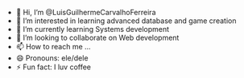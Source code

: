 - 👋 Hi, I’m @LuisGuilhermeCarvalhoFerreira
- 👀 I’m interested in learning advanced database and game creation
- 🌱 I’m currently learning Systems development
- 💞️ I’m looking to collaborate on Web development
- 📫 How to reach me ...
- 😄 Pronouns: ele/dele 
- ⚡ Fun fact: I luv coffee

<!---
LuisGuilhermeCarvalhoFerreira/LuisGuilhermeCarvalhoFerreira is a ✨ special ✨ repository because its `README.md` (this file) appears on your GitHub profile.
You can click the Preview link to take a look at your changes.
--->
